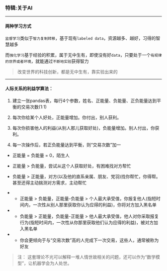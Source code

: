 ### 特辑:关于AI

___

#### 两种学习方式

`监督学习`类似于`智力复制转移`，基于现有`labeled data`，资源越多、越好，习得的智慧越多

而`强化学习`基于经验的积累，属于无中生有，即使没有好`data`，只要处于一个`有规律的世界或者环境`，就能通过`不断地实验`获得智力

> 改变世界的科技创新，都是无中生有，靠实验出来的

___


#### 人际关系的利益学算法：

1. 建立一张pandas表，每行4个参数，姓名、正能量、负能量、正负能量达到平衡的交易次数(1:1)

2. 每次你给某个人好处，正能量增加。你付出，别人获利。

3. 每次你损害他人的利益(从别人那儿获取好处)，负能量增加。别人付出，你获利。

4. 每一次操作后，若正负能量达到平衡，则“交易次数”加一


* 正能量 = 负能量 = 0，陌生人

* 正能量 > 负能量，尝试从这个人获取好处，有困难找对方帮忙

* 负能量 > 正能量，对方(以及他的直系亲属、朋友、党羽)找你帮忙，你得帮。甚至还得主动揣测对方需求，主动帮忙


* * 正能量 > 负能量，正能量-负能量 > 个人最大承受值，你报复他人(指短时间内，一次性从别人那里获取你认为应得的利益)，你将对方加入黑名单

* * 负能量 > 正能量，负能量-正能量 > 他人最大承受值，他人对你采取报复行为(指短时间内，一次性从你那里获取他们认为应得的利益)，被对方加入黑名单

* * 你会更倾向于与“交易次数”高的人完成下一次交易，这些人，通常被称为好友


> 注： 这套理论不光可以解释一堆人情世故相关的问题，还可以作为“数学模型”，让机器学会为人处世。

